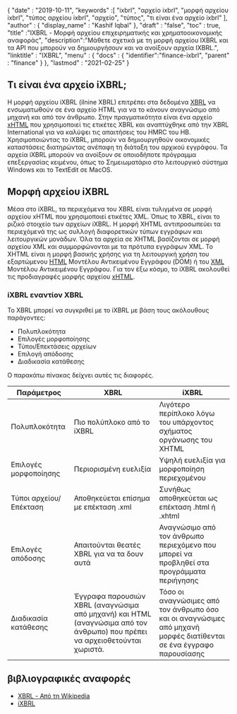 {
  "date" : "2019-10-11",
  "keywords" :[ "ixbrl", "αρχείο ixbrl", "μορφή αρχείου ixbrl", "τύπος αρχείου ixbrl", "αρχείο", "τύπος", "τι είναι ένα αρχείο ixbrl" ],
  "author" : {
    "display_name" : "Kashif Iqbal"
},
  "draft" : "false",
  "toc" : true,
  "title" :"IXBRL - Μορφή αρχείου επιχειρηματικής και χρηματοοικονομικής αναφοράς",
  "description":"Μάθετε σχετικά με τη μορφή αρχείου IXBRL και τα API που μπορούν να δημιουργήσουν και να ανοίξουν αρχεία IXBRL.",
  "linktitle" : "IXBRL",
  "menu" : {
    "docs" : {
      "identifier":"finance-ixbrl",
      "parent" : "finance"
}
},
  "lastmod" : "2021-02-25"
}

## Τι είναι ένα αρχείο iXBRL;

Η μορφή αρχείου iXBRL (ilnine XBRL) επιτρέπει στα δεδομένα [XBRL](/el/finance/xbrl/) να ενσωματωθούν σε ένα αρχείο HTML για να το κάνουν αναγνώσιμο από μηχανή και από τον άνθρωπο. Στην πραγματικότητα είναι ένα αρχείο [xHTML](/el/web/xhtml/) που χρησιμοποιεί τις ετικέτες XBRL και αναπτύχθηκε από την XBRL International για να καλύψει τις απαιτήσεις του HMRC του ΗΒ. Χρησιμοποιώντας το iXBRL, μπορούν να δημιουργηθούν οικονομικές καταστάσεις διατηρώντας ανέπαφη τη διάταξη του αρχικού εγγράφου. Τα αρχεία iXBRL μπορούν να ανοίξουν σε οποιοδήποτε πρόγραμμα επεξεργασίας κειμένου, όπως το Σημειωματάριο στο λειτουργικό σύστημα Windows και το TextEdit σε MacOS.

## Μορφή αρχείου iXBRL

Μέσα στο iXBRL, τα περιεχόμενα του XBRL είναι τυλιγμένα σε μορφή αρχείου xHTML που χρησιμοποιεί ετικέτες XML. Όπως το XBRL,<xbrl> είναι το ριζικό στοιχείο των αρχείων iXBRL. Η μορφή XHTML αντιπροσωπεύει τα περιεχόμενά της ως συλλογή διαφορετικών τύπων εγγράφων και λειτουργικών μονάδων. Όλα τα αρχεία σε XHTML βασίζονται σε μορφή αρχείου XML και συμμορφώνονται με τα πρότυπα εγγράφων XML. Το XHTML είναι η μορφή βασικής χρήσης για τη λειτουργική χρήση του εξαρτώμενου [HTML](/el/web/html/) Μοντέλου Αντικειμένου Εγγράφου (DOM) ή του [XML](/el/web/xml/) Μοντέλου Αντικειμένου Εγγράφου. Για τον έξω κόσμο, το iXBRL ακολουθεί τις προδιαγραφές μορφής αρχείου [xHTML](/el/web/xhtml/).

### iXBRL εναντίον XBRL

Το XBRL μπορεί να συγκριθεί με το iXBRL με βάση τους ακόλουθους παράγοντες:

* Πολυπλοκότητα
* Επιλογές μορφοποίησης
* Τύποι/Επεκτάσεις αρχείων
* Επιλογή απόδοσης
* Διαδικασία κατάθεσης

Ο παρακάτω πίνακας δείχνει αυτές τις διαφορές.

|Παράμετρος|XBRL|iXBRL|
---|---|---|
|Πολυπλοκότητα|Πιο πολύπλοκο από το iXBRL|Λιγότερο περίπλοκο λόγω του υπάρχοντος σχήματος οργάνωσης του XHTML|
|Επιλογές μορφοποίησης|Περιορισμένη ευελιξία|Υψηλή ευελιξία για μορφοποίηση περιεχομένου|
|Τύποι αρχείου/Επέκταση|Αποθηκεύεται επίσημα με επέκταση .xml|Συνήθως αποθηκεύεται ως επέκταση .html ή .xhtml|
|Επιλογές απόδοσης|Απαιτούνται θεατές XBRL για να τα δουν αυτά|Αναγνώσιμο από τον άνθρωπο περιεχόμενο που μπορεί να προβληθεί στα προγράμματα περιήγησης|
|Διαδικασία κατάθεσης| Έγγραφα παρουσιών XBRL (αναγνώσιμα από μηχανή) και HTML (αναγνώσιμα από τον άνθρωπο) που πρέπει να αρχειοθετούνται χωριστά.|Τόσο οι αναγνώσιμες από τον άνθρωπο όσο και οι αναγνώσιμες από μηχανή μορφές διατίθενται σε ένα έγγραφο παρουσίασης|

## βιβλιογραφικές αναφορές

* [XBRL - Από τη Wikipedia](https://en.wikipedia.org/wiki/XBRL)
* [iXBRL](https://www.xbrl.org/the-standard/what/ixbrl/)


